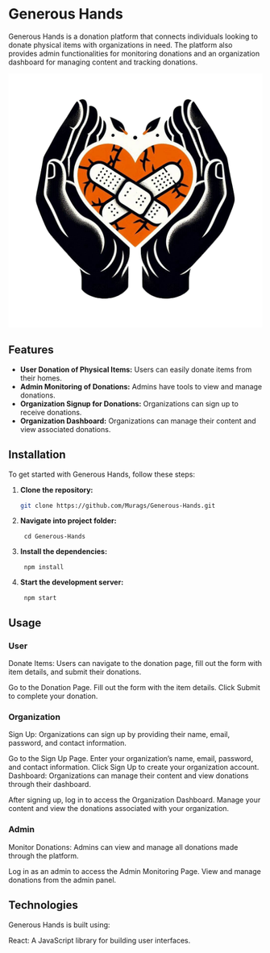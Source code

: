 # Generous Hands

Generous Hands is a donation platform that connects individuals looking to donate physical items with organizations in need. The platform also provides admin functionalities for monitoring donations and an organization dashboard for managing content and tracking donations.

![Generous Hands](./public/Images/logo-bg.png) <!-- Main Image of the Project -->
## Features

- **User Donation of Physical Items:** Users can easily donate items from their homes.
- **Admin Monitoring of Donations:** Admins have tools to view and manage donations.
- **Organization Signup for Donations:** Organizations can sign up to receive donations.
- **Organization Dashboard:** Organizations can manage their content and view associated donations.

## Installation

To get started with Generous Hands, follow these steps:

1. **Clone the repository:**
   ```bash
   git clone https://github.com/Murags/Generous-Hands.git
   ```
2. **Navigate into project folder:**
   ```
    cd Generous-Hands
   ```
3. **Install the dependencies:**
   ```
    npm install
    ```
4. **Start the development server:**
   ```
    npm start
    ```

## Usage
### User
Donate Items: Users can navigate to the donation page, fill out the form with item details, and submit their donations.

Go to the Donation Page.
Fill out the form with the item details.
Click Submit to complete your donation.

### Organization
Sign Up: Organizations can sign up by providing their name, email, password, and contact information.


Go to the Sign Up Page.
Enter your organization’s name, email, password, and contact information.
Click Sign Up to create your organization account.
Dashboard: Organizations can manage their content and view donations through their dashboard.

After signing up, log in to access the Organization Dashboard.
Manage your content and view the donations associated with your organization.

### Admin
Monitor Donations: Admins can view and manage all donations made through the platform.


Log in as an admin to access the Admin Monitoring Page.
View and manage donations from the admin panel.

## Technologies
Generous Hands is built using:

React: A JavaScript library for building user interfaces.
